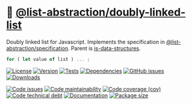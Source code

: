 :oden:
[@list-abstraction/doubly-linked-list](https://list-abstraction.github.io/doubly-linked-list)
==

Doubly linked list for Javascript.
Implements the specification in
[@list-abstraction/specification](https://github.com/list-abstraction/specification).
Parent is
[js-data-structures](https://github.com/make-github-pseudonymous-again/js-data-structures).

```js
for ( let value of list ) ... ;
```

[![License](https://img.shields.io/github/license/list-abstraction/doubly-linked-list.svg)](https://raw.githubusercontent.com/list-abstraction/doubly-linked-list/main/LICENSE)
[![Version](https://img.shields.io/npm/v/@list-abstraction/doubly-linked-list.svg)](https://www.npmjs.org/package/@list-abstraction/doubly-linked-list)
[![Tests](https://img.shields.io/github/workflow/status/list-abstraction/doubly-linked-list/ci:test?event=push&label=tests)](https://github.com/list-abstraction/doubly-linked-list/actions/workflows/ci:test.yml?query=branch:main)
[![Dependencies](https://img.shields.io/librariesio/github/list-abstraction/doubly-linked-list.svg)](https://github.com/list-abstraction/doubly-linked-list/network/dependencies)
[![GitHub issues](https://img.shields.io/github/issues/list-abstraction/doubly-linked-list.svg)](https://github.com/list-abstraction/doubly-linked-list/issues)
[![Downloads](https://img.shields.io/npm/dm/@list-abstraction/doubly-linked-list.svg)](https://www.npmjs.org/package/@list-abstraction/doubly-linked-list)

[![Code issues](https://img.shields.io/codeclimate/issues/list-abstraction/doubly-linked-list.svg)](https://codeclimate.com/github/list-abstraction/doubly-linked-list/issues)
[![Code maintainability](https://img.shields.io/codeclimate/maintainability/list-abstraction/doubly-linked-list.svg)](https://codeclimate.com/github/list-abstraction/doubly-linked-list/trends/churn)
[![Code coverage (cov)](https://img.shields.io/codecov/c/gh/list-abstraction/doubly-linked-list/main.svg)](https://codecov.io/gh/list-abstraction/doubly-linked-list)
[![Code technical debt](https://img.shields.io/codeclimate/tech-debt/list-abstraction/doubly-linked-list.svg)](https://codeclimate.com/github/list-abstraction/doubly-linked-list/trends/technical_debt)
[![Documentation](https://list-abstraction.github.io/doubly-linked-list/badge.svg)](https://list-abstraction.github.io/doubly-linked-list/source.html)
[![Package size](https://img.shields.io/bundlephobia/minzip/@list-abstraction/doubly-linked-list)](https://bundlephobia.com/result?p=@list-abstraction/doubly-linked-list)
